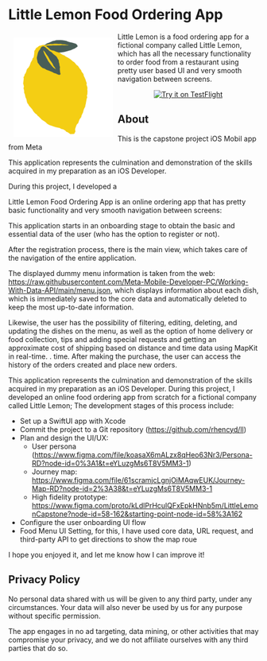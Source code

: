 # Little Lemon Food Ordering App

<img src="FoodOrderingApp/FoodOrderingApp/Assets.xcassets/AppIcon.appiconset/ItunesArtwork@2x.png" align="left"
width="200"
hspace="10" 
vspace="10">

Little Lemon is a food ordering app for a fictional company called Little Lemon, which has all the necessary functionality to order food from a restaurant using pretty user based UI and very smooth navigation between screens.

<p align="center">
  <a href="https://testflight.apple.com/join/3HiuqZk7">
    <img alt="Try it on TestFlight"
            height="90"
            src="https://developer.apple.com/assets/elements/icons/testflight/testflight-64x64_2x.png" />
  </a>
</p>


## About

This is the capstone project iOS Mobil app from Meta


This application represents the culmination and demonstration of the skills acquired in my preparation as an iOS Developer. 

During this project, I developed a

Little Lemon Food Ordering App is an online ordering app that has pretty basic functionality and very smooth navigation between screens:

This application starts in an onboarding stage to obtain the basic and essential data of the user (who has the option to register or not).

After the registration process, there is the main view, which takes care of the navigation of the entire application.

The displayed dummy menu information is taken from the web: https://raw.githubusercontent.com/Meta-Mobile-Developer-PC/Working-With-Data-API/main/menu.json, which displays information about each dish, which is immediately saved to the core data and automatically deleted to keep the most up-to-date information.

Likewise, the user has the possibility of filtering, editing, deleting, and updating the dishes on the menu, as well as the option of home delivery or food collection, tips and adding special requests and getting an approximate cost of shipping based on distance and time data using MapKit in real-time. . time. After making the purchase, the user can access the history of the orders created and place new orders.


This application represents the culmination and demonstration of the skills acquired in my preparation as an iOS Developer. During this project, I developed an online food ordering app from scratch for a fictional company called Little Lemon; The development stages of this process include:

- Set up a SwiftUI app with Xcode
- Commit the project to a Git repository (https://github.com/rhencyd/ll)
- Plan and design the UI/UX:
  - User persona (https://www.figma.com/file/koasaX6mALzx8qHeo63Nr3/Persona-RD?node-id=0%3A1&t=eYLuzgMs6T8V5MM3-1)
  - Journey map: https://www.figma.com/file/61scramjcLgnjOiMAqwEUK/Journey-Map-RD?node-id=2%3A38&t=eYLuzgMs6T8V5MM3-1
  - High fidelity prototype: https://www.figma.com/proto/kLdlPrHculQFxEpkHNnb5m/LittleLemonCapstone?node-id=58-162&starting-point-node-id=58%3A162
- Configure the user onboarding UI flow
- Food Menu UI Setting, for this, I have used core data, URL request, and third-party API to get directions to show the map roue


I hope you enjoyed it, and let me know how I can improve it! 


## Privacy Policy

No personal data shared with us will be given to any third party, under any circumstances. Your data will also never be used by us for any purpose without specific permission.

The app engages in no ad targeting, data mining, or other activities that may compromise your privacy, and we do not affiliate ourselves with any third parties that do so.

